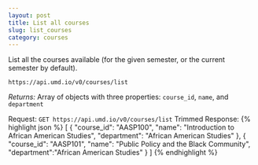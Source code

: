 ```yaml
---
layout: post
title: List all courses
slug: list_courses
category: courses
---
```


List all the courses available (for the given semester, or the current semester by default).

`https://api.umd.io/v0/courses/list`

*Returns:* Array of objects with three properties: `course_id`, `name`, and `department`

<!-- EXAMPLE -->

Request: `GET https://api.umd.io/v0/courses/list`
Trimmed Response:
{% highlight json %}
[
  {
    "course_id": "AASP100",
    "name": "Introduction to African American Studies",
    "department": "African American Studies"
  },
  {
    "course_id": "AASP101",
    "name": "Public Policy and the Black Community",
    "department":"African American Studies"
  }
]
{% endhighlight %}

<!-- END -->
